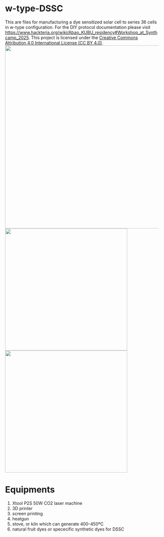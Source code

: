 # w-type-DSSC
This are files for manufacturing a dye sensitized solar cell to series 36 cells in w-type configuration. For the DIY protocol documentation please visit https://www.hackteria.org/wiki/Abao_KUBU_residency#Workshop_at_Synthcamp_2025.
This project is licensed under the [Creative Commons Attribution 4.0 International License (CC BY 4.0)](https://creativecommons.org/licenses/by/4.0/).
<img src="https://github.com/user-attachments/assets/f4e14a95-77a6-42c2-9331-ca4a3bf761e4" width="600"/>
<img src="https://github.com/user-attachments/assets/4f2388d8-86a3-4e4f-9480-a0298b20494b" width="400"/>
<img src="https://github.com/user-attachments/assets/303f8cc7-21a7-44f5-a7fa-9469fa9980ed" width="400"/>

# Equipments
1. Xtool P2S 50W CO2 laser machine
2. 3D printer
3. screen printing
4. heatgun
5. stove, or kiln which can generate 400-450ºC
6. natural fruit dyes or spececific synthetic dyes for DSSC
